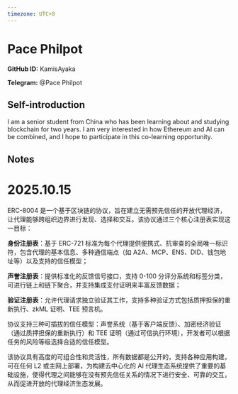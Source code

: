 ```yaml
---
timezone: UTC+8
---
```


# Pace Philpot

**GitHub ID:** KamisAyaka

**Telegram:** @Pace Philpot

## Self-introduction

I am a senior student from China who has been learning about and studying blockchain for two years. I am very interested in how Ethereum and AI can be combined, and I hope to participate in this co-learning opportunity.

## Notes
<!-- Content_START -->
# 2025.10.15
<!-- DAILY_CHECKIN_2025-10-15_START -->
ERC-8004 是一个基于区块链的协议，旨在建立无需预先信任的开放代理经济，让代理能够跨组织边界进行发现、选择和交互。该协议通过三个核心注册表实现这一目标：

**身份注册表**：基于 ERC-721 标准为每个代理提供便携式、抗审查的全局唯一标识符，包含代理的基本信息、多种通信端点（如 A2A、MCP、ENS、DID、钱包地址等）以及支持的信任模型；

**声誉注册表**：提供标准化的反馈信号接口，支持 0-100 分评分系统和标签分类，可进行链上和链下聚合，并支持集成支付证明来丰富反馈数据；

**验证注册表**：允许代理请求独立验证其工作，支持多种验证方式包括质押担保的重新执行、zkML 证明、TEE 预言机。

协议支持三种可插拔的信任模型：声誉系统（基于客户端反馈）、加密经济验证（通过质押担保的重新执行）和 TEE 证明（通过可信执行环境），开发者可以根据任务的风险等级选择合适的信任模型。

该协议具有高度的可组合性和灵活性，所有数据都是公开的，支持各种应用构建，可在任何 L2 或主网上部署，为构建去中心化的 AI 代理生态系统提供了重要的基础设施，使得代理之间能够在没有预先信任关系的情况下进行安全、可靠的交互，从而促进开放的代理经济生态发展。
<!-- DAILY_CHECKIN_2025-10-15_END -->
<!-- Content_END -->
